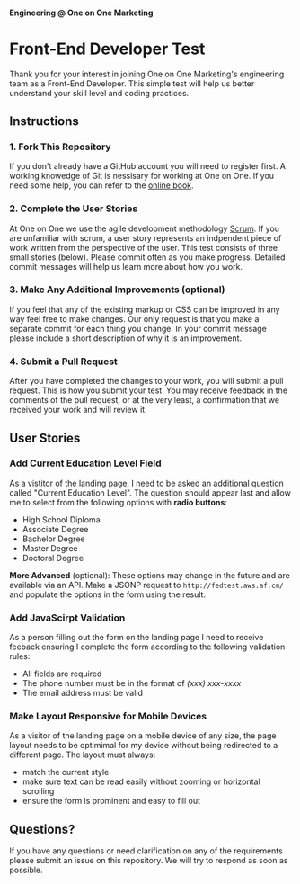 #### Engineering @ One on One Marketing

# Front-End Developer Test

Thank you for your interest in joining One on One Marketing's engineering team as a Front-End Developer. This simple test will help us better understand your skill level and coding practices.

## Instructions

### 1. Fork This Repository

If you don't already have a GitHub account you will need to register first. A working knowedge of Git is nessisary for working at One on One. If you need some help, you can refer to the [online book][2].

### 2. Complete the User Stories

At One on One we use the agile development methodology [Scrum][1]. If you are unfamiliar with scrum, a user story represents an indpendent piece of work written from the perspective of the user. This test consists of three small stories (below). Please commit often as you make progress. Detailed commit messages will help us learn more about how you work.

### 3. Make Any Additional Improvements (optional)

If you feel that any of the existing markup or CSS can be improved in any way feel free to make changes. Our only request is that you make a separate commit for each thing you change. In your commit message please include a short description of why it is an improvement.

### 4. Submit a Pull Request

After you have completed the changes to your work, you will submit a pull request. This is how you submit your test. You may receive feedback in the comments of the pull request, or at the very least, a confirmation that we received your work and will review it.

## User Stories

### Add Current Education Level Field

As a vistitor of the landing page, I need to be asked an additional question called "Current Education Level". The question should appear last and allow me to select from the following options with **radio buttons**:

- High School Diploma
- Associate Degree
- Bachelor Degree
- Master Degree
- Doctoral Degree

**More Advanced** (optional): These options may change in the future and are available via an API. Make a JSONP request to `http://fedtest.aws.af.cm/` and populate the options in the form using the result.

### Add JavaScirpt Validation

As a person filling out the form on the landing page I need to receive feeback ensuring I complete the form according to the following validation rules:

- All fields are required
- The phone number must be in the format of *(xxx) xxx-xxxx*
- The email address must be valid

### Make Layout Responsive for Mobile Devices

As a visitor of the landing page on a mobile device of any size, the page layout needs to be optimimal for my device without being redirected to a different page. The layout must always:

- match the current style
- make sure text can be read easily without zooming or horizontal scrolling
- ensure the form is prominent and easy to fill out

## Questions?

If you have any questions or need clarification on any of the requirements please submit an issue on this repository. We will try to respond as soon as possible.

[1]: http://en.wikipedia.org/wiki/Scrum_(development)
[2]: http://git-scm.com/book
